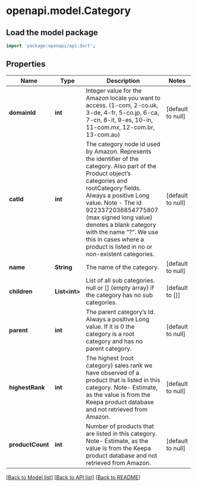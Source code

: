 # openapi.model.Category

## Load the model package
```dart
import 'package:openapi/api.dart';
```

## Properties
Name | Type | Description | Notes
------------ | ------------- | ------------- | -------------
**domainId** | **int** | Integer value for the Amazon locale you want to access. (1-com, 2-co.uk, 3-de, 4-fr, 5-co.jp, 6-ca, 7-cn, 8-it, 9-es, 10-in, 11-com.mx, 12-com.br, 13-com.au) | [default to null]
**catId** | **int** | The category node id used by Amazon. Represents the identifier of the category. Also part of the Product object’s categories and rootCategory fields. Always a positive Long value. Note - The id 9223372036854775807 (max signed long value) denotes a blank category with the name “?”. We use this in cases where a product is listed in no or non-existent categories. | [default to null]
**name** | **String** | The name of the category. | [default to null]
**children** | **List&lt;int&gt;** | List of all sub categories. null or [] (empty array) if the category has no sub categories. | [default to []]
**parent** | **int** | The parent category’s Id. Always a positive Long value. If it is 0 the category is a root category and has no parent category. | [default to null]
**highestRank** | **int** | The highest (root category) sales rank we have observed of a product that is listed in this category. Note- Estimate, as the value is from the Keepa product database and not retrieved from Amazon. | [default to null]
**productCount** | **int** | Number of products that are listed in this category. Note- Estimate, as the value is from the Keepa product database and not retrieved from Amazon. | [default to null]

[[Back to Model list]](../README.md#documentation-for-models) [[Back to API list]](../README.md#documentation-for-api-endpoints) [[Back to README]](../README.md)


